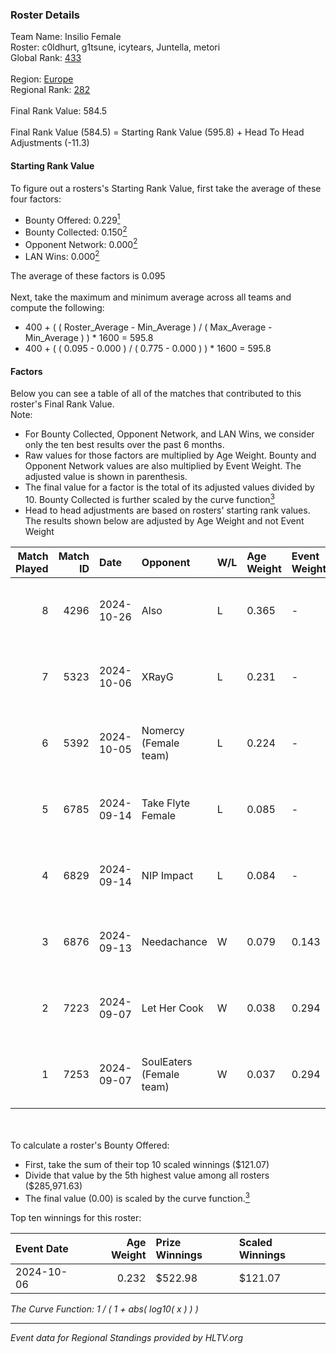 ### Roster Details<br />
Team Name: Insilio Female<br />
Roster: c0ldhurt, g1tsune, icytears, Juntella, metori<br />
Global Rank: [433](../../standings_global_2025_02_28.md)<br />
<br />
Region: [Europe]( ../../standings_europe_2025_02_28.md)<br />
Regional Rank: [282]( ../../standings_europe_2025_02_28.md)<br />
<br />
Final Rank Value:  584.5<br />
<br />
Final Rank Value (584.5) = Starting Rank Value (595.8) + Head To Head Adjustments (-11.3)<br />

#### Starting Rank Value<br />
To figure out a rosters's Starting Rank Value, first take the average of these four factors:<br />
- Bounty Offered: 0.229[<sup>1</sup>](#table2)
- Bounty Collected: 0.150[<sup>2</sup>](#table1)
- Opponent Network: 0.000[<sup>2</sup>](#table1)
- LAN Wins: 0.000[<sup>2</sup>](#table1)

The average of these factors is 0.095<br />
<br />
Next, take the maximum and minimum average across all teams and compute the following:<br />
- 400 + ( ( Roster_Average - Min_Average ) / ( Max_Average - Min_Average ) ) * 1600 = 595.8
- 400 + ( ( 0.095 - 0.000 ) / ( 0.775 - 0.000 ) ) * 1600 = 595.8


#### Factors<br />
Below you can see a table of all of the matches that contributed to this roster's Final Rank Value.<br />
Note:<br />

- For Bounty Collected, Opponent Network, and LAN Wins, we consider only the ten best results over the past 6 months.
- Raw values for those factors are multiplied by Age Weight. Bounty and Opponent Network values are also multiplied by Event Weight. The adjusted value is shown in parenthesis.
- The final value for a factor is the total of its adjusted values divided by 10. Bounty Collected is further scaled by the curve function[<sup>3</sup>](#curveFunction)
- Head to head adjustments are based on rosters' starting rank values. The results shown below are adjusted by Age Weight and not Event Weight
<span id="table1"></span><br />


| Match Played | Match ID | Date       | Opponent                 | W/L | Age Weight | Event Weight | Bounty Collected | Opponent Network | LAN Wins  | H2H Adj. | Roster                                        |
| -: | -: | :- | :- | :- | :- | :- | :- | :- | :- | -: | :- |
|            8 |     4296 | 2024-10-26 | Also                     | L   | 0.365      | -            | -                | -                | -         |    -4.86 | c0ldhurt, g1tsune, icytears, Juntella, metori |
|            7 |     5323 | 2024-10-06 | XRayG                    | L   | 0.231      | -            | -                | -                | -         |    -3.50 | c0ldhurt, g1tsune, icytears, Juntella, m0rena |
|            6 |     5392 | 2024-10-05 | Nomercy (Female team)    | L   | 0.224      | -            | -                | -                | -         |    -2.75 | c0ldhurt, g1tsune, icytears, Juntella, m0rena |
|            5 |     6785 | 2024-09-14 | Take Flyte Female        | L   | 0.085      | -            | -                | -                | -         |    -1.02 | c0ldhurt, g1tsune, icytears, Juntella, m0rena |
|            4 |     6829 | 2024-09-14 | NIP Impact               | L   | 0.084      | -            | -                | -                | -         |    -0.78 | c0ldhurt, g1tsune, icytears, Juntella, m0rena |
|            3 |     6876 | 2024-09-13 | Needachance              | W   | 0.079      | 0.143        | 0.000 (0.000)    | 0.034 (0.000)    | 0 (0.000) |     0.62 | c0ldhurt, g1tsune, icytears, Juntella, m0rena |
|            2 |     7223 | 2024-09-07 | Let Her Cook             | W   | 0.038      | 0.294        | 0.002 (0.000)    | 0.036 (0.000)    | 0 (0.000) |     0.69 | c0ldhurt, g1tsune, icytears, Juntella, m0rena |
|            1 |     7253 | 2024-09-07 | SoulEaters (Female team) | W   | 0.037      | 0.294        | 0.000 (0.000)    | 0.011 (0.000)    | 0 (0.000) |     0.29 | c0ldhurt, g1tsune, icytears, Juntella, m0rena |

<br />
<span id="table2"></span><br />
To calculate a roster's Bounty Offered:<br />

- First, take the sum of their top 10 scaled winnings ($121.07)
- Divide that value by the 5th highest value among all rosters ($285,971.63)
- The final value (0.00) is scaled by the curve function.[<sup>3</sup>](#curveFunction)

Top ten winnings for this roster:<br />

| Event Date | Age Weight | Prize Winnings | Scaled Winnings |
| :- | -: | :- | :- |
| 2024-10-06 |      0.232 | $522.98        | $121.07         |


<span id="curveFunction"></span>_The Curve Function: 1 / ( 1 + abs( log10( x ) ) )_<br />

---
_Event data for Regional Standings provided by HLTV.org_<br />
